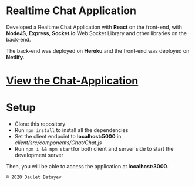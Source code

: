 # Realtime Chat Application

Developed a Realtime Chat Application with **React** on the front-end, with **NodeJS**, **Express**, **Socket.io** Web Socket Library and other libraries on the back-end.

The back-end was deployed on **Heroku** and the front-end was deployed on **Netlify**.

# [View the Chat-Application](https://daulet-chat-application.netlify.app/)


# Setup

- Clone this repository
- Run `npm install` to install all the dependencies
- Set the client endpoint to **localhost:5000** in *client/src/components/Chat/Chat.js*
- Run `npm i && npm start`for both client and server side to start the development server

Then, you will be able to access the application at **localhost:3000**.


	© 2020 Daulet Batayev
